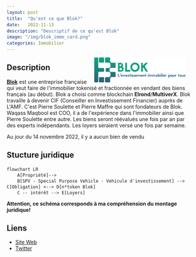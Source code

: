 ```yaml
---
layout: post
title:  "Qu'est ce que Blok?"
date:   2022-11-13
description: "Descriptif de ce qu'est Blok"
image: "/img/blok_immo_card.png"
categories: Immobilier
---
```


<img src="/img/blok_immo_logo.png" align="right" class="hide-on-small-only" style="margin-right: 15px; width: 250px" />

## Description

[**Blok**](https://blok.immo/) est une entreprise française qui veut faire de l'immobilier tokenisé et fractionnée en vendant des biens français (au début). Blok a choisi comme blockchain **Elrond**/**MultiverX**. Blok travaille à devenir CIF (Conseiller en Investissement Financier) auprès de L'AMF. C'est Pierre Soulette et Pierre Maffre qui sont fondateurs de Blok. Waqass Maqbool est COO, il a de l'expérience dans l'immobilier ainsi que Pierre Soulette entre autre. Les biens seront réévalués une fois par an par des experts indépendants. Les loyers seraient versé une fois par semaine.

Au jour du 14 novembre 2022, il y a aucun bien de vendu

## Stucture juridique

```mermaid
flowchart LR
    A[Propriété]-->
    B[SPV - Special Purpose Vehicle - Vehicule d'investissement] --> C[Obligation] <--> D[n*token Blok]
    C -- intérêt --> E[Loyers]
```

**Attention, ce schéma corresponds à ma compréhension du montage juridique!**

## Liens
- [Site Web](https://blok.immo/)
- [Twitter](https://twitter.com/blok_project)